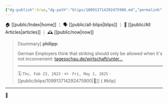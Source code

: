 ```yaml
---
{"dg-publish":true,"dg-path":"blips/109913714292475900.md","permalink":"/blips/109913714292475900/","title":"philipp on mastodon @ 2023-02-23"}
---
```



<div class="transclusion internal-embed is-loaded"><div class="markdown-embed">




🏠 [[public/Index\|home]]  ⋮ 🗣️ [[public/all-blips\|blips]] ⋮  📝 [[public/All Articles\|articles]]  ⋮ 🕰️ [[public/now\|now]]


</div></div>


> [!summary] **philipp**:
>
> German Employers think that striking should only be allowed when it's not inconvenient: [tagesschau.de/wirtschaft/unter…](https://www.tagesschau.de/wirtschaft/unternehmen/streiks-arbeitegber-verdi-tarifverhandlungen-101.html)
> - - -
>
> 🗓️ <code>Thu, Feb 23, 2023</code>  · ✏️ <code> Fri, May 2, 2025</code>  · [[public/blips/109913714292475900\|🔗]]
{ #blip}


- - -

 👾
